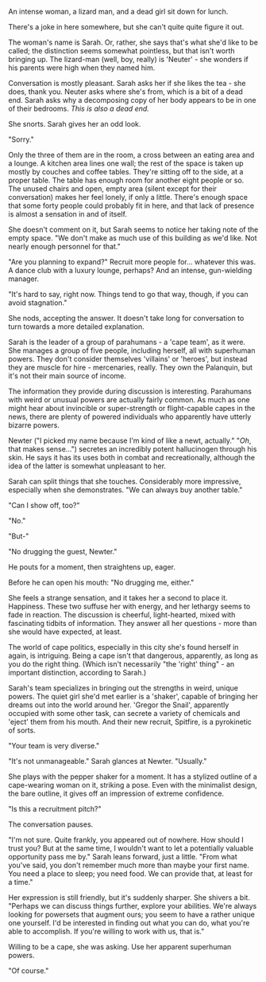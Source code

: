 An intense woman, a lizard man, and a dead girl sit down for lunch.

There's a joke in here somewhere, but she can't quite quite figure it out.

The woman's name is Sarah. Or, rather, she says that's what she'd like to be called; the distinction seems somewhat pointless, but that isn't worth bringing up. The lizard-man (well, boy, really) is 'Neuter' - she wonders if his parents were high when they named him. 

Conversation is mostly pleasant. Sarah asks her if she likes the tea - she does, thank you. Neuter asks where she's from, which is a bit of a dead end. Sarah asks why a decomposing copy of her body appears to be in one of their bedrooms. *This is also a dead end.*

She snorts. Sarah gives her an odd look. 

"Sorry."

Only the three of them are in the room, a cross between an eating area and a lounge. A kitchen area lines one wall; the rest of the space is taken up mostly by couches and coffee tables. They're sitting off to the side, at a proper table. The table has enough room for another eight people or so. The unused chairs and open, empty area (silent except for their conversation) makes her feel lonely, if only a little. There's enough space that some forty people could probably fit in here, and that lack of presence is almost a sensation in and of itself.

She doesn't comment on it, but Sarah seems to notice her taking note of the empty space. "We don't make as much use of this building as we'd like. Not nearly enough personnel for that."

"Are you planning to expand?" Recruit more people for... whatever this was. A dance club with a luxury lounge, perhaps? And an intense, gun-wielding manager.

"It's hard to say, right now. Things tend to go that way, though, if you can avoid stagnation."

She nods, accepting the answer. It doesn't take long for conversation to turn towards a more detailed explanation.

Sarah is the leader of a group of parahumans - a 'cape team', as it were. She manages a group of five people, including herself, all with superhuman powers. They don't consider themselves 'villains' or 'heroes', but instead they are muscle for hire - mercenaries, really. They own the Palanquin, but it's not their main source of income. 

The information they provide during discussion is interesting. Parahumans with weird or unusual powers are actually fairly common. As much as one might hear about invincible or super-strength or flight-capable capes in the news, there are plenty of powered individuals who apparently have utterly bizarre powers. 

Newter ("I picked my name because I'm kind of like a newt, actually." "*Oh*, that makes sense...") secretes an incredibly potent hallucinogen through his skin. He says it has its uses both in combat and recreationally, although the idea of the latter is somewhat unpleasant to her.

Sarah can split things that she touches. Considerably more impressive, especially when she demonstrates. "We can always buy another table."

"Can I show off, too?"

"No."

"But-"

"No drugging the guest, Newter."

He pouts for a moment, then straightens up, eager. 

Before he can open his mouth: "No drugging me, either."

She feels a strange sensation, and it takes her a second to place it. Happiness. These two suffuse her with energy,  and her lethargy seems to fade in reaction. The discussion is cheerful, light-hearted, mixed with fascinating tidbits of information. They answer all her questions - more than she would have expected, at least. 

The world of cape politics, especially in this city she's found herself in again, is intriguing. Being a cape isn't that dangerous, apparently, as long as you do the right thing. (Which isn't necessarily "the 'right' thing" - an important distinction, according to Sarah.)

Sarah's team specializes in bringing out the strengths in weird, unique powers. The quiet girl she'd met earlier is a 'shaker', capable of bringing her dreams out into the world around her. 'Gregor the Snail', apparently occupied with some other task, can secrete a variety of chemicals and 'eject' them from his mouth. And their new recruit, Spitfire, is a pyrokinetic of sorts. 

"Your team is very diverse."

"It's not unmanageable." Sarah glances at Newter. "Usually."

She plays with the pepper shaker for a moment. It has a stylized outline of a cape-wearing woman on it, striking a pose. Even with the minimalist design, the bare outline, it gives off an impression of extreme confidence.

"Is this a recruitment pitch?"

The conversation pauses.

"I'm not sure. Quite frankly, you appeared out of nowhere. How should I trust you? But at the same time, I wouldn't want to let a potentially valuable opportunity pass me by." Sarah leans forward, just a little. "From what you've said, you don't remember much more than maybe your first name. You need a place to sleep; you need food. We can provide that, at least for a time."

Her expression is still friendly, but it's suddenly sharper. She shivers a bit. "Perhaps we can discuss things further, explore your abilities. We're always looking for powersets that augment ours; you seem to have a rather unique one yourself. I'd be interested in finding out what you can do, what you're able to accomplish. If you're willing to work with us, that is."

Willing to be a cape, she was asking. Use her apparent superhuman powers.

"Of course."
